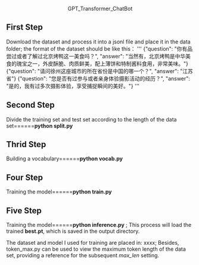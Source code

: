 <p align="center">
  GPT_Transformer_ChatBot
</p>

## First Step
Download the dataset and process it into a jsonl file and place it in the data folder; the format of the dataset should be like this：
'''
{"question": "你有品尝过或者了解过北京烤鸭这一美食吗？", "answer": "当然有，北京烤鸭是中华美食的瑰宝之一，外皮酥脆、肉质鲜美，配上薄饼和特制酱料食用，非常美味。"}
{"question": "请问徐州这座城市的所在省份是中国的哪一个？", "answer": "江苏省"}
{"question": "您是否有过参与或者亲身体验摄影活动的经历？", "answer": "是的，我有过多次摄影体验，享受捕捉瞬间的美好。"}
'''

## Second Step
Divide the training set and test set according to the length of the data set======**python split.py**

## Thrid Step
Building a vocabulary======**python vocab.py** 

## Four Step
Training the model======**python train.py** 

## Five Step
Training the model======**python inference.py** ; This process will load the trained **best.pt**, which is saved in the output directory.

The dataset and model I used for training are placed in: xxxx; Besides, token_max.py can be used to view the maximum token length of the data set, providing a reference for the subsequent _max_len_ setting.
